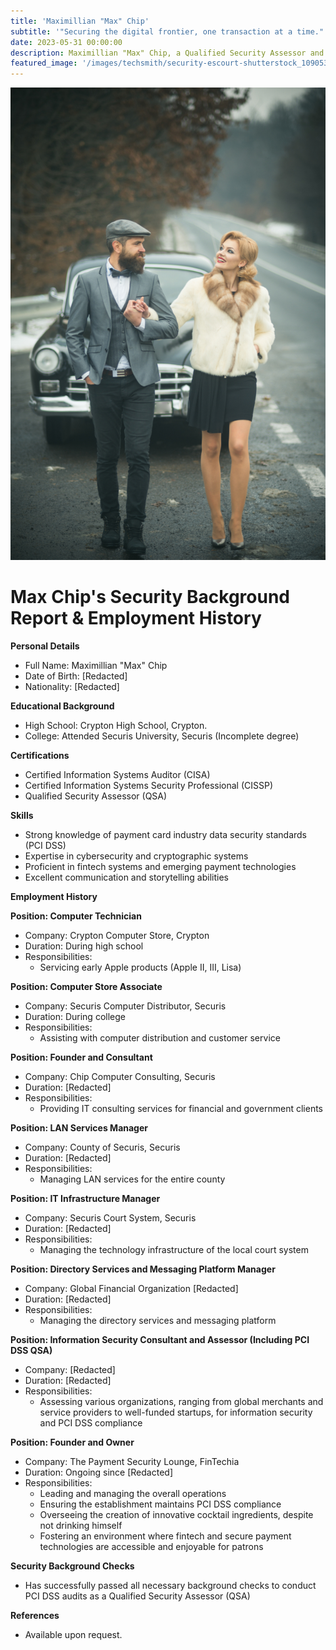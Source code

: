 ```yaml
---
title: 'Maximillian "Max" Chip'
subtitle: '"Securing the digital frontier, one transaction at a time."'
date: 2023-05-31 00:00:00
description: Maximillian "Max" Chip, a Qualified Security Assessor and fintech aficionado with an extraordinary journey from an early Apple product technician to the owner of The Payment Security Lounge, is a fervent advocate for secure digital transactions, with the motto, "Securing the digital frontier, one transaction at a time."
featured_image: '/images/techsmith/security-escourt-shutterstock_1090535255.jpg'
---
```


![](/images/techsmith/security-escourt-shutterstock_1090535255.jpg)

# Max Chip's Security Background Report & Employment History

**Personal Details**
- Full Name: Maximillian "Max" Chip
- Date of Birth: [Redacted]
- Nationality: [Redacted]

**Educational Background**
- High School: Crypton High School, Crypton.
- College: Attended Securis University, Securis (Incomplete degree)

**Certifications**
- Certified Information Systems Auditor (CISA)
- Certified Information Systems Security Professional (CISSP)
- Qualified Security Assessor (QSA)

**Skills**
- Strong knowledge of payment card industry data security standards (PCI DSS)
- Expertise in cybersecurity and cryptographic systems
- Proficient in fintech systems and emerging payment technologies
- Excellent communication and storytelling abilities

**Employment History**

**Position: Computer Technician**
- Company: Crypton Computer Store, Crypton
- Duration: During high school
- Responsibilities: 
   - Servicing early Apple products (Apple II, III, Lisa)

**Position: Computer Store Associate**
- Company: Securis Computer Distributor, Securis
- Duration: During college
- Responsibilities:
   - Assisting with computer distribution and customer service

**Position: Founder and Consultant**
- Company: Chip Computer Consulting, Securis
- Duration: [Redacted]
- Responsibilities:
   - Providing IT consulting services for financial and government clients

**Position: LAN Services Manager**
- Company: County of Securis, Securis
- Duration: [Redacted]
- Responsibilities:
   - Managing LAN services for the entire county

**Position: IT Infrastructure Manager**
- Company: Securis Court System, Securis
- Duration: [Redacted]
- Responsibilities:
   - Managing the technology infrastructure of the local court system

**Position: Directory Services and Messaging Platform Manager**
- Company: Global Financial Organization [Redacted]
- Duration: [Redacted]
- Responsibilities:
   - Managing the directory services and messaging platform

**Position: Information Security Consultant and Assessor (Including PCI DSS QSA)**
- Company: [Redacted]
- Duration: [Redacted]
- Responsibilities:
   - Assessing various organizations, ranging from global merchants and service providers to well-funded startups, for information security and PCI DSS compliance

**Position: Founder and Owner**
- Company: The Payment Security Lounge, FinTechia
- Duration: Ongoing since [Redacted]
- Responsibilities:
   - Leading and managing the overall operations
   - Ensuring the establishment maintains PCI DSS compliance
   - Overseeing the creation of innovative cocktail ingredients, despite not drinking himself
   - Fostering an environment where fintech and secure payment technologies are accessible and enjoyable for patrons

**Security Background Checks**
- Has successfully passed all necessary background checks to conduct PCI DSS audits as a Qualified Security Assessor (QSA)

**References**
- Available upon request.

